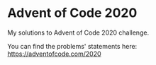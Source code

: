 # Advent of Code 2020

My solutions to Advent of Code 2020 challenge. 

You can find the problems' statements here: https://adventofcode.com/2020

